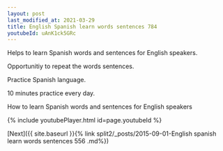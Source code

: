 ```yaml
---
layout: post
last_modified_at: 2021-03-29
title: English Spanish learn words sentences 784 
youtubeId: uAnK1ck5GRc
---
```

 
 
Helps to learn Spanish words and sentences for English speakers.

Opportunitiy to repeat the words sentences. 

Practice Spanish language. 
 
10 minutes practice every day. 
 
How to learn Spanish words and sentences for English speakers 
 
{% include youtubePlayer.html id=page.youtubeId %}
 
 
[Next]({{ site.baseurl }}{% link  split2/_posts/2015-09-01-English spanish learn words sentences 556 .md%})
 
